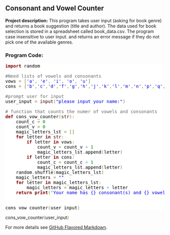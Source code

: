 ## Consonant and Vowel Counter

**Project description:** 
This program takes user input (asking for book genre) and returns a book suggestion (title and author). The data
used for book selection is stored in a spreadsheet called book_data.csv. The program case insensitive to user input.
and returns an error message if they do not pick one of the available genres.

### Program Code:

<pre style='color:#000000;background:#ffffff;'><span style='color:#800000; font-weight:bold; '>import</span> random

<span style='color:#696969; '>#Need lists of vowels and consonants</span>
vows <span style='color:#808030; '>=</span> <span style='color:#808030; '>[</span><span style='color:#0000e6; '>'a'</span><span style='color:#808030; '>,</span> <span style='color:#0000e6; '>'e'</span><span style='color:#808030; '>,</span> <span style='color:#0000e6; '>'i'</span><span style='color:#808030; '>,</span> <span style='color:#0000e6; '>'o'</span><span style='color:#808030; '>,</span> <span style='color:#0000e6; '>'u'</span><span style='color:#808030; '>]</span>
cons <span style='color:#808030; '>=</span> <span style='color:#808030; '>[</span><span style='color:#0000e6; '>'b'</span><span style='color:#808030; '>,</span><span style='color:#0000e6; '>'c'</span><span style='color:#808030; '>,</span><span style='color:#0000e6; '>'d'</span><span style='color:#808030; '>,</span><span style='color:#0000e6; '>'f'</span><span style='color:#808030; '>,</span><span style='color:#0000e6; '>'g'</span><span style='color:#808030; '>,</span><span style='color:#0000e6; '>'h'</span><span style='color:#808030; '>,</span><span style='color:#0000e6; '>'j'</span><span style='color:#808030; '>,</span><span style='color:#0000e6; '>'k'</span><span style='color:#808030; '>,</span><span style='color:#0000e6; '>'l'</span><span style='color:#808030; '>,</span><span style='color:#0000e6; '>'m'</span><span style='color:#808030; '>,</span><span style='color:#0000e6; '>'n'</span><span style='color:#808030; '>,</span><span style='color:#0000e6; '>'p'</span><span style='color:#808030; '>,</span><span style='color:#0000e6; '>'q'</span><span style='color:#808030; '>,</span><span style='color:#0000e6; '>'r'</span><span style='color:#808030; '>,</span><span style='color:#0000e6; '>'s'</span><span style='color:#808030; '>,</span><span style='color:#0000e6; '>'t'</span><span style='color:#808030; '>,</span><span style='color:#0000e6; '>'v'</span><span style='color:#808030; '>,</span><span style='color:#0000e6; '>'w'</span><span style='color:#808030; '>,</span><span style='color:#0000e6; '>'x'</span><span style='color:#808030; '>,</span><span style='color:#0000e6; '>'y'</span><span style='color:#808030; '>,</span><span style='color:#0000e6; '>'z'</span><span style='color:#808030; '>]</span>

<span style='color:#696969; '>#prompt user for input</span>
user_input <span style='color:#808030; '>=</span> <span style='color:#400000; '>input</span><span style='color:#808030; '>(</span><span style='color:#0000e6; '>"please input your name:"</span><span style='color:#808030; '>)</span>

<span style='color:#696969; '># function that counts the numer of vowels and consonants</span>
<span style='color:#800000; font-weight:bold; '>def</span> cons_vow_counter<span style='color:#808030; '>(</span><span style='color:#400000; '>str</span><span style='color:#808030; '>)</span><span style='color:#808030; '>:</span>
    count_c <span style='color:#808030; '>=</span> <span style='color:#008c00; '>0</span>
    count_v <span style='color:#808030; '>=</span> <span style='color:#008c00; '>0</span>
    magic_letters_lst <span style='color:#808030; '>=</span> <span style='color:#808030; '>[</span><span style='color:#808030; '>]</span>
    <span style='color:#800000; font-weight:bold; '>for</span> letter <span style='color:#800000; font-weight:bold; '>in</span> <span style='color:#400000; '>str</span><span style='color:#808030; '>:</span>
        <span style='color:#800000; font-weight:bold; '>if</span> letter <span style='color:#800000; font-weight:bold; '>in</span> vows<span style='color:#808030; '>:</span>
            count_v <span style='color:#808030; '>=</span> count_v <span style='color:#44aadd; '>+</span> <span style='color:#008c00; '>1</span>
            magic_letters_lst<span style='color:#808030; '>.</span>append<span style='color:#808030; '>(</span>letter<span style='color:#808030; '>)</span>
        <span style='color:#800000; font-weight:bold; '>if</span> letter <span style='color:#800000; font-weight:bold; '>in</span> cons<span style='color:#808030; '>:</span>
            count_c <span style='color:#808030; '>=</span> count_c <span style='color:#44aadd; '>+</span> <span style='color:#008c00; '>1</span>
            magic_letters_lst<span style='color:#808030; '>.</span>append<span style='color:#808030; '>(</span>letter<span style='color:#808030; '>)</span>
    random<span style='color:#808030; '>.</span>shuffle<span style='color:#808030; '>(</span>magic_letters_lst<span style='color:#808030; '>)</span>
    magic_letters <span style='color:#808030; '>=</span> <span style='color:#0000e6; '>""</span>
    <span style='color:#800000; font-weight:bold; '>for</span> letter <span style='color:#800000; font-weight:bold; '>in</span> magic_letters_lst<span style='color:#808030; '>:</span>
        magic_letters <span style='color:#808030; '>=</span> magic_letters <span style='color:#44aadd; '>+</span> letter
    <span style='color:#800000; font-weight:bold; '>return</span> <span style='color:#800000; font-weight:bold; '>print</span><span style='color:#808030; '>(</span><span style='color:#0000e6; '>'Your name has {} consonant(s) and {} vowel(s). </span><span style='color:#0f69ff; '>\n</span><span style='color:#0000e6; '>Your name forms the magic word: {}'</span><span style='color:#808030; '>.</span>format<span style='color:#808030; '>(</span>count_c<span style='color:#808030; '>,</span> count_v<span style='color:#808030; '>,</span> magic_letters<span style='color:#808030; '>.</span>upper<span style='color:#808030; '>(</span><span style='color:#808030; '>)</span><span style='color:#808030; '>)</span><span style='color:#808030; '>)</span>


cons_vow_counter<span style='color:#808030; '>(</span>user_input<span style='color:#808030; '>)</span>
</pre>
<!--Created using ToHtml.com on 2020-01-12 17:09:47 UTC -->


cons_vow_counter<span style='color:#808030; '>(</span>user_input<span style='color:#808030; '>)</span>
</pre>
<!--Created using ToHtml.com on 2020-01-12 17:05:05 UTC -->

For more details see [GitHub Flavored Markdown](https://guides.github.com/features/mastering-markdown/).
